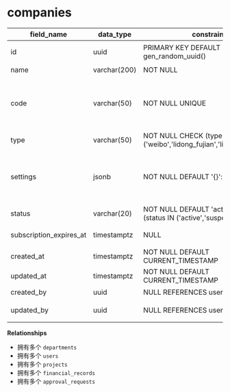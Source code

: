 # companies

| field_name | data_type | constraints | comment |
| --- | --- | --- | --- |
| id | uuid | PRIMARY KEY DEFAULT gen_random_uuid() | 公司唯一标识 |
| name | varchar(200) | NOT NULL | 公司名称 |
| code | varchar(50) | NOT NULL UNIQUE | 公司代码，用于租户切换与数据路由 |
| type | varchar(50) | NOT NULL CHECK (type IN ('weibo','lidong_fujian','lidong_chengdu')) | 公司类型 |
| settings | jsonb | NOT NULL DEFAULT '{}'::jsonb | 公司级配置（时区、工作日、AI设置等） |
| status | varchar(20) | NOT NULL DEFAULT 'active' CHECK (status IN ('active','suspended','trial')) | 公司状态 |
| subscription_expires_at | timestamptz | NULL | 订阅到期时间 |
| created_at | timestamptz | NOT NULL DEFAULT CURRENT_TIMESTAMP | 创建时间 |
| updated_at | timestamptz | NOT NULL DEFAULT CURRENT_TIMESTAMP | 更新时间 |
| created_by | uuid | NULL REFERENCES users(id) | 创建人 |
| updated_by | uuid | NULL REFERENCES users(id) | 最近更新人 |

**Relationships**
- 拥有多个 `departments`
- 拥有多个 `users`
- 拥有多个 `projects`
- 拥有多个 `financial_records`
- 拥有多个 `approval_requests`
